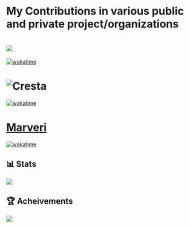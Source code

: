 # My Contributions in various public and private project/organizations
# ![](https://www.labxchange.org/assets/images/labxchange-logo-trim.svg) <br/>
   [![wakatime](https://wakatime.com/badge/user/3cb3afdb-7ae5-40a1-9de9-b2a4a44eefdd/project/018e46c8-baa0-4177-9b97-24c2f6784485.svg?label=labxchange&style=for-the-badge&color=grey)](https://wakatime.com/badge/user/3cb3afdb-7ae5-40a1-9de9-b2a4a44eefdd/project/018b1f34-8c7d-4513-9bfb-27cfb83a0f12)
# ![Cresta](https://github.com/user-attachments/assets/2b3ed73a-0e30-4fa4-a042-a5873c7ee24d) <br/>
   [![wakatime](https://wakatime.com/badge/user/3cb3afdb-7ae5-40a1-9de9-b2a4a44eefdd/project/1e311012-3182-4ef4-9931-da972e21abcc.svg?style=for-the-badge&label=Cresta)](https://wakatime.com/badge/user/3cb3afdb-7ae5-40a1-9de9-b2a4a44eefdd/project/1e311012-3182-4ef4-9931-da972e21abcc?style=plastic&label=Cresta)
# [Marveri](https://marveri.com) <br/>
   [![wakatime](https://wakatime.com/badge/user/3cb3afdb-7ae5-40a1-9de9-b2a4a44eefdd/project/018b1f34-8c7d-4513-9bfb-27cfb83a0f12.svg?style=for-the-badge&label=Marveri)](https://wakatime.com/badge/user/3cb3afdb-7ae5-40a1-9de9-b2a4a44eefdd/project/1e311012-3182-4ef4-9931-da972e21abcc?style=plastic&label=Marveri)


## 📊 Stats
![](https://github-readme-streak-stats.herokuapp.com/?user=larebsyed&theme=dark&hide_border=false)<br/>

## 🏆 Acheivements
![](https://github-profile-trophy.vercel.app/?username=larebsyed&theme=discord&no-frame=true&no-bg=false&margin-w=4)

